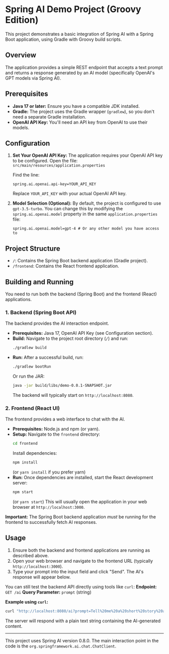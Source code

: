 # Spring AI Demo Project (Groovy Edition)

This project demonstrates a basic integration of Spring AI with a Spring Boot application, using Gradle with Groovy build scripts.

## Overview

The application provides a simple REST endpoint that accepts a text prompt and returns a response generated by an AI model (specifically OpenAI's GPT models via Spring AI).

## Prerequisites

*   **Java 17 or later:** Ensure you have a compatible JDK installed.
*   **Gradle:** The project uses the Gradle wrapper (`gradlew`), so you don't need a separate Gradle installation.
*   **OpenAI API Key:** You'll need an API key from OpenAI to use their models.

## Configuration

1.  **Set Your OpenAI API Key:**
    The application requires your OpenAI API key to be configured. Open the file:
    `src/main/resources/application.properties`

    Find the line:
    ```properties
    spring.ai.openai.api-key=YOUR_API_KEY
    ```
    Replace `YOUR_API_KEY` with your actual OpenAI API key.

2.  **Model Selection (Optional):**
    By default, the project is configured to use `gpt-3.5-turbo`. You can change this by modifying the `spring.ai.openai.model` property in the same `application.properties` file:
    ```properties
    spring.ai.openai.model=gpt-4 # Or any other model you have access to
    ```

## Project Structure

*   `/`: Contains the Spring Boot backend application (Gradle project).
*   `/frontend`: Contains the React frontend application.

## Building and Running

You need to run both the backend (Spring Boot) and the frontend (React) applications.

### 1. Backend (Spring Boot API)

The backend provides the AI interaction endpoint.

*   **Prerequisites:** Java 17, OpenAI API Key (see Configuration section).
*   **Build:**
    Navigate to the project root directory (`/`) and run:
    ```bash
    ./gradlew build
    ```
*   **Run:**
    After a successful build, run:
    ```bash
    ./gradlew bootRun
    ```
    Or run the JAR:
    ```bash
    java -jar build/libs/demo-0.0.1-SNAPSHOT.jar
    ```
    The backend will typically start on `http://localhost:8080`.

### 2. Frontend (React UI)

The frontend provides a web interface to chat with the AI.

*   **Prerequisites:** Node.js and npm (or yarn).
*   **Setup:**
    Navigate to the `frontend` directory:
    ```bash
    cd frontend
    ```
    Install dependencies:
    ```bash
    npm install
    ```
    (or `yarn install` if you prefer yarn)
*   **Run:**
    Once dependencies are installed, start the React development server:
    ```bash
    npm start
    ```
    (or `yarn start`)
    This will usually open the application in your web browser at `http://localhost:3000`.

**Important:** The Spring Boot backend application *must* be running for the frontend to successfully fetch AI responses.

## Usage

1.  Ensure both the backend and frontend applications are running as described above.
2.  Open your web browser and navigate to the frontend URL (typically `http://localhost:3000`).
3.  Type your prompt into the input field and click "Send". The AI's response will appear below.

You can still test the backend API directly using tools like `curl`:
**Endpoint:** `GET /ai`
**Query Parameter:** `prompt` (string)

**Example using `curl`:**
```bash
curl "http://localhost:8080/ai?prompt=Tell%20me%20a%20short%20story%20about%20a%20robot%20learning%20to%20paint"
```
The server will respond with a plain text string containing the AI-generated content.

---

This project uses Spring AI version 0.8.0. The main interaction point in the code is the `org.springframework.ai.chat.ChatClient`.
